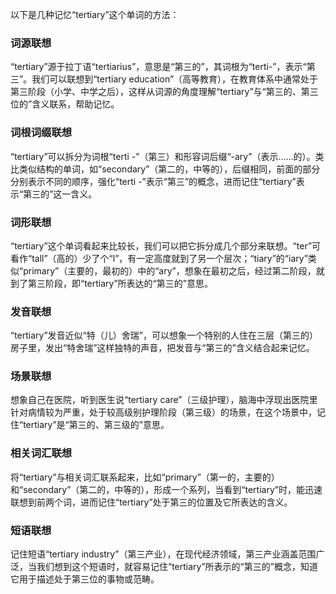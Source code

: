 以下是几种记忆“tertiary”这个单词的方法：

### 词源联想
“tertiary”源于拉丁语“tertiarius”，意思是“第三的”，其词根为“terti-”，表示“第三”。我们可以联想到“tertiary education”（高等教育），在教育体系中通常处于第三阶段（小学、中学之后），这样从词源的角度理解“tertiary”与“第三的、第三位的”含义联系，帮助记忆。

### 词根词缀联想
“tertiary”可以拆分为词根“terti -”（第三）和形容词后缀“-ary”（表示……的）。类比类似结构的单词，如“secondary”（第二的，中等的），后缀相同，前面的部分分别表示不同的顺序，强化“terti -”表示“第三”的概念，进而记住“tertiary”表示“第三的”这一含义。

### 词形联想
“tertiary”这个单词看起来比较长，我们可以把它拆分成几个部分来联想。“ter”可看作“tall”（高的）少了个“l”，有一定高度就到了另一个层次；“tiary”的“iary”类似“primary”（主要的，最初的）中的“ary”，想象在最初之后，经过第二阶段，就到了第三阶段，即“tertiary”所表达的“第三的”意思。

### 发音联想
“tertiary”发音近似“特（儿）舍瑞”，可以想象一个特别的人住在三层（第三的）房子里，发出“特舍瑞”这样独特的声音，把发音与“第三的”含义结合起来记忆。

### 场景联想
想象自己在医院，听到医生说“tertiary care”（三级护理），脑海中浮现出医院里针对病情较为严重，处于较高级别护理阶段（第三级）的场景，在这个场景中，记住“tertiary”是“第三的、第三级的”意思。

### 相关词汇联想
将“tertiary”与相关词汇联系起来，比如“primary”（第一的，主要的）和“secondary”（第二的，中等的），形成一个系列，当看到“tertiary”时，能迅速联想到前两个词，进而记住“tertiary”处于第三的位置及它所表达的含义。

### 短语联想
记住短语“tertiary industry”（第三产业），在现代经济领域，第三产业涵盖范围广泛，当我们想到这个短语时，就容易记住“tertiary”所表示的“第三的”概念，知道它用于描述处于第三位的事物或范畴。 